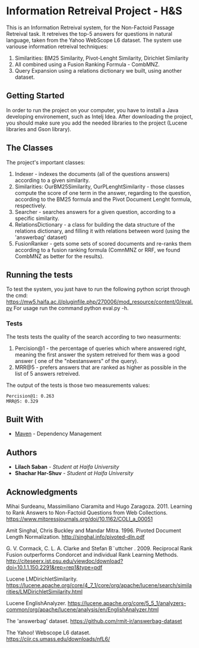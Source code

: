# Information Retreival Project - H&S

This is an Information Retreival system, for the Non-Factoid Passage Retreival task.
It retreives the top-5 answers for questions in natural language, taken from the Yahoo WebScope L6 dataset.
The system use variouse information retreival techniques:
1. Similarities: BM25 Similarity, Pivot-Lenght Similarity, Dirichlet Similarity
2. All combined using a Fusion Ranking Formula - CombMNZ.
3. Query Expansion using a relations dictionary we built, using another dataset.

## Getting Started

In order to run the project on your computer, you have to install a Java developing environement, such as Intelj Idea. 
After downloading the project, you should make sure you add the needed libraries to the project (Lucene libraries and Gson library).

## The Classes

The project's important classes:
1. Indexer - indexes the documents (all of the questions answers) according to a given similarity.
2. Similarities: OurBM25Similarity, OurPLenghtSimilarity - those classes compute the score of one term in the answer, regarding to the question, according to the BM25 formula and the Pivot Document Lenght formula, respectively. 
3. Searcher - searches answers for a given question, according to a specific similarity.
4. RelationsDictionary - a class for building the data structure of the relations dictionary, and filling it with relations between word (using the 'answerbag' dataset)
5. FusionRanker - gets some sets of scored documents and re-ranks them according to a fusion ranking formula (ComnMNZ or RRF, we found CombMNZ as better for the results).

## Running the tests

To test the system, you just have to run the following python script through the cmd: https://mw5.haifa.ac.il/pluginfile.php/270006/mod_resource/content/0/eval.py
For usage run the command python eval.py -h.

### Tests

The tests tests the quality of the search according to two neasurments: 
1. Percision@1 - the percentage of queries which where answered right, meaning the first answer the system retreived for them was a good answer (	one of the "nbestanswers" of the query).
2. MRR@5 - prefers answers that are ranked as higher as possible in the list of 5 answers retreived.

The output of the tests is those two measurements values:

```
Percision@1: 0.263
MRR@5: 0.329
```

## Built With

* [Maven](https://maven.apache.org/) - Dependency Management

## Authors

* **Lilach Saban** - *Student at Haifa University* 
* **Shachar Har-Shuv** - *Student at Haifa University* 

## Acknowledgments

Mihai Surdeanu, Massimiliano Ciaramita  and Hugo Zaragoza. 2011. Learning to Rank Answers to Non-Factoid Questions from Web Collections. https://www.mitpressjournals.org/doi/10.1162/COLI_a_00051

Amit Singhal, Chris Buckley and Mandar Mitra. 1996. Pivoted Document Length Normalization. http://singhal.info/pivoted-dln.pdf

G. V. Cormack, C. L. A. Clarke and Stefan B¨uttcher . 2009. Reciprocal Rank Fusion outperforms Condorcet and individual Rank Learning Methods. http://citeseerx.ist.psu.edu/viewdoc/download?doi=10.1.1.150.2291&rep=rep1&type=pdf

Lucene LMDirichletSimilarity.
https://lucene.apache.org/core/4_7_1/core/org/apache/lucene/search/similarities/LMDirichletSimilarity.html

Lucene EnglishAnalyzer.
https://lucene.apache.org/core/5_5_1/analyzers-common/org/apache/lucene/analysis/en/EnglishAnalyzer.html

The 'answerbag' dataset.
https://github.com/rmit-ir/answerbag-dataset

The Yahoo! Webscope L6 dataset.
https://ciir.cs.umass.edu/downloads/nfL6/




